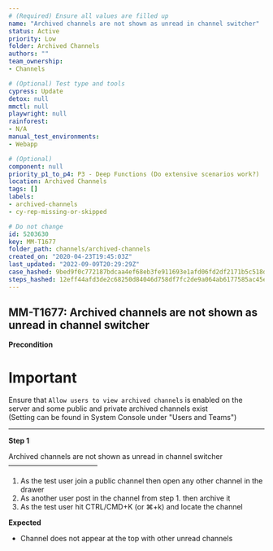 ```yaml
---
# (Required) Ensure all values are filled up
name: "Archived channels are not shown as unread in channel switcher"
status: Active
priority: Low
folder: Archived Channels
authors: ""
team_ownership: 
- Channels

# (Optional) Test type and tools
cypress: Update
detox: null
mmctl: null
playwright: null
rainforest: 
- N/A
manual_test_environments: 
- Webapp

# (Optional)
component: null
priority_p1_to_p4: P3 - Deep Functions (Do extensive scenarios work?)
location: Archived Channels
tags: []
labels: 
- archived-channels
- cy-rep-missing-or-skipped

# Do not change
id: 5203630
key: MM-T1677
folder_path: channels/archived-channels
created_on: "2020-04-23T19:45:03Z"
last_updated: "2022-09-09T20:29:29Z"
case_hashed: 9bed9f0c772187bdcaa4ef68eb3fe911693e1afd06fd2df2171b5c518d3d4c7b3a7bb93200e7cb1c649ceee54a660d33
steps_hashed: 12eff44afd3de2c68250d84046d758df7fc2de9a064ab6177585ac45e2b416168fffdd6ba3689f9775724e434558179e
---
```


## MM-T1677: Archived channels are not shown as unread in channel switcher

**Precondition**

# Important

Ensure that `Allow users to view archived channels` is enabled on the server and some public and private archived channels exist\
(Setting can be found in System Console under "Users and Teams")

---

**Step 1**

Archived channels are not shown as unread in channel switcher\
–––––––––––––––––––––––––

1. As the test user join a public channel then open any other channel in the drawer
2. As another user post in the channel from step 1. then archive it
3. As the test user hit CTRL/CMD+K (or ⌘+k) and locate the channel

**Expected**

- Channel does not appear at the top with other unread channels

